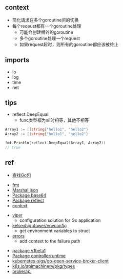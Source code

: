 
## context
+ 简化请求在多个goroutine间的切换
+ 每个reqeust都有一个goroutine处理
    + 可能会创建额外的goroutine
    + 多个goroutine处理一个request
    + 如果request超时，则所有的goroutine都应该被终止



## imports
+ io
+ log
+ time
+ net

## tips

+ reflect.DeepEqual
    + func类型都为nil时相等，其他不相等
```go
Array1 := []string{"hello1", "hello2"}
Array2 := []string{"hello1", "hello2"}

fmt.Println(reflect.DeepEqual(Array1, Array2))
// true
```

## ref
+ [查找Go包](https://pkg.go.dev/)



<!-- pkg -->
+ [fmt](https://golang.org/pkg/fmt/ )
+ [Marshal json](https://blog.golang.org/json)
+ [Package base64](https://golang.org/pkg/encoding/base64/#example_Encoding_EncodeToString)
+ [Package reflect](https://golang.org/pkg/reflect/)
+ [context](https://juejin.im/post/6844903555145400334)

<!-- 3rd pkg -->
+ [viper](https://github.com/spf13/viper)
    + configuration solution for Go application
+ [kelseyhightower/envconfig](https://github.com/kelseyhightower/envconfig)
    + get environment variables to struct
+ [errors](github.com/pkg/errors)
    + add context to the failure path

<!-- sync -->



<!-- k8s -->
+ [package v1beta1](https://pkg.go.dev/github.com/kubernetes-sigs/service-catalog/pkg/apis/servicecatalog/v1beta1)
+ [Package controllerruntime](https://pkg.go.dev/sigs.k8s.io/controller-runtime@v0.6.3)
+ [kubernetes-sigs/go-open-service-broker-client](https://github.com/kubernetes-sigs/go-open-service-broker-client/tree/master/docs)
+ [k8s.io/apimachinery/pkg/types](https://pkg.go.dev/k8s.io/apimachinery/pkg/types)
+ [brokerapi](https://github.com/pivotal-cf/brokerapi)